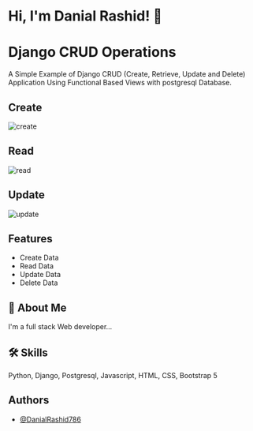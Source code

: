 
# Hi, I'm Danial Rashid! 👋


# Django CRUD Operations

A Simple Example of Django CRUD (Create, Retrieve, Update and Delete) Application Using Functional Based Views with postgresql Database.






## Create

![create](https://user-images.githubusercontent.com/102751745/226881391-bc6d07a8-c0ed-4c5f-9b5a-78840b2b84e3.png)

## Read

![read](https://user-images.githubusercontent.com/102751745/226882306-36143dea-2dc1-4972-9975-f34f558d0265.png)

## Update

![update](https://user-images.githubusercontent.com/102751745/226882851-7d8e0ffa-035d-4ac6-8b7f-71c8e3e570f2.png)
## Features

- Create Data
- Read Data
- Update Data
- Delete Data


## 🚀 About Me
I'm a full stack Web developer...


## 🛠 Skills
Python, Django, Postgresql, Javascript, HTML, CSS, Bootstrap 5


## Authors

- [@DanialRashid786](https://github.com/DanialRashid786)


